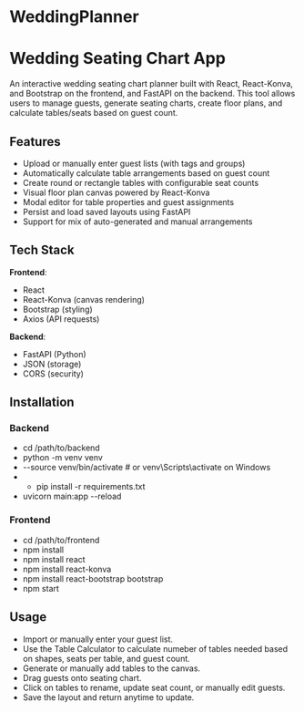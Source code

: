 # WeddingPlanner

# Wedding Seating Chart App

An interactive wedding seating chart planner built with React, React-Konva, and Bootstrap on the frontend, and FastAPI on the backend. This tool allows users to manage guests, generate seating charts, create floor plans, and calculate tables/seats based on guest count.

## Features

- Upload or manually enter guest lists (with tags and groups)
- Automatically calculate table arrangements based on guest count
- Create round or rectangle tables with configurable seat counts
- Visual floor plan canvas powered by React-Konva
- Modal editor for table properties and guest assignments
- Persist and load saved layouts using FastAPI
- Support for mix of auto-generated and manual arrangements

## Tech Stack

**Frontend**:
- React
- React-Konva (canvas rendering)
- Bootstrap (styling)
- Axios (API requests)

**Backend**:
- FastAPI (Python)
- JSON (storage)
- CORS (security) 
  
## Installation

### Backend
- cd /path/to/backend
- python -m venv venv
- --source venv/bin/activate  # or venv\Scripts\activate on Windows
- - pip install -r requirements.txt
- uvicorn main:app --reload

### Frontend 
- cd /path/to/frontend
- npm install
- npm install react
- npm install react-konva
- npm install react-bootstrap bootstrap
- npm start

## Usage
- Import or manually enter your guest list.
- Use the Table Calculator to calculate numeber of tables needed based on shapes, seats per table, and guest count.
- Generate or manually add tables to the canvas.
- Drag guests onto seating chart.
- Click on tables to rename, update seat count, or manually edit guests.
- Save the layout and return anytime to update.
